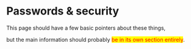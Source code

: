 # Passwords & security

This page should have a few basic pointers about these things,&#x20;

but the main information should probably <mark style="color:red;">be in its own section entirely</mark>.

